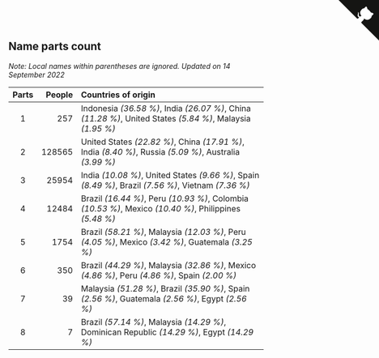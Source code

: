 ## Name parts count

*Note: Local names within parentheses are ignored.*
*Updated on 14 September 2022*

| Parts | People | Countries of origin |
| :--: | ---: | :--- |
| 1 | 257 | Indonesia *(36.58 %)*, India *(26.07 %)*, China *(11.28 %)*, United States *(5.84 %)*, Malaysia *(1.95 %)* |
| 2 | 128565 | United States *(22.82 %)*, China *(17.91 %)*, India *(8.40 %)*, Russia *(5.09 %)*, Australia *(3.99 %)* |
| 3 | 25954 | India *(10.08 %)*, United States *(9.66 %)*, Spain *(8.49 %)*, Brazil *(7.56 %)*, Vietnam *(7.36 %)* |
| 4 | 12484 | Brazil *(16.44 %)*, Peru *(10.93 %)*, Colombia *(10.53 %)*, Mexico *(10.40 %)*, Philippines *(5.48 %)* |
| 5 | 1754 | Brazil *(58.21 %)*, Malaysia *(12.03 %)*, Peru *(4.05 %)*, Mexico *(3.42 %)*, Guatemala *(3.25 %)* |
| 6 | 350 | Brazil *(44.29 %)*, Malaysia *(32.86 %)*, Mexico *(4.86 %)*, Peru *(4.86 %)*, Spain *(2.00 %)* |
| 7 | 39 | Malaysia *(51.28 %)*, Brazil *(35.90 %)*, Spain *(2.56 %)*, Guatemala *(2.56 %)*, Egypt *(2.56 %)* |
| 8 | 7 | Brazil *(57.14 %)*, Malaysia *(14.29 %)*, Dominican Republic *(14.29 %)*, Egypt *(14.29 %)* |


<a href="https://github.com/JustinTimeCuber/wca_statistics" class="github-corner" aria-label="View source on Github"><svg width="80" height="80" viewBox="0 0 250 250" style="fill:#151513; color:#fff; position: absolute; top: 0; border: 0; right: 0;" aria-hidden="true"><path d="M0,0 L115,115 L130,115 L142,142 L250,250 L250,0 Z"></path><path d="M128.3,109.0 C113.8,99.7 119.0,89.6 119.0,89.6 C122.0,82.7 120.5,78.6 120.5,78.6 C119.2,72.0 123.4,76.3 123.4,76.3 C127.3,80.9 125.5,87.3 125.5,87.3 C122.9,97.6 130.6,101.9 134.4,103.2" fill="currentColor" style="transform-origin: 130px 106px;" class="octo-arm"></path><path d="M115.0,115.0 C114.9,115.1 118.7,116.5 119.8,115.4 L133.7,101.6 C136.9,99.2 139.9,98.4 142.2,98.6 C133.8,88.0 127.5,74.4 143.8,58.0 C148.5,53.4 154.0,51.2 159.7,51.0 C160.3,49.4 163.2,43.6 171.4,40.1 C171.4,40.1 176.1,42.5 178.8,56.2 C183.1,58.6 187.2,61.8 190.9,65.4 C194.5,69.0 197.7,73.2 200.1,77.6 C213.8,80.2 216.3,84.9 216.3,84.9 C212.7,93.1 206.9,96.0 205.4,96.6 C205.1,102.4 203.0,107.8 198.3,112.5 C181.9,128.9 168.3,122.5 157.7,114.1 C157.9,116.9 156.7,120.9 152.7,124.9 L141.0,136.5 C139.8,137.7 141.6,141.9 141.8,141.8 Z" fill="currentColor" class="octo-body"></path></svg></a><style>.github-corner:hover .octo-arm{animation:octocat-wave 560ms ease-in-out}@keyframes octocat-wave{0%,100%{transform:rotate(0)}20%,60%{transform:rotate(-25deg)}40%,80%{transform:rotate(10deg)}}@media (max-width:500px){.github-corner:hover .octo-arm{animation:none}.github-corner .octo-arm{animation:octocat-wave 560ms ease-in-out}}</style>
